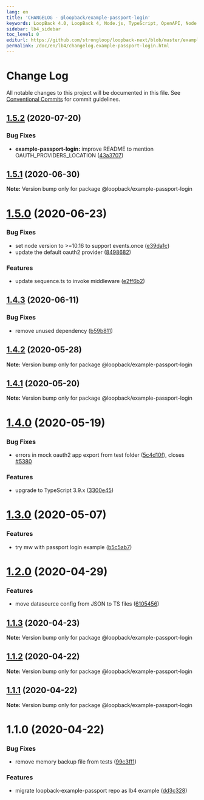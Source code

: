 ```yaml
---
lang: en
title: 'CHANGELOG - @loopback/example-passport-login'
keywords: LoopBack 4.0, LoopBack 4, Node.js, TypeScript, OpenAPI, Node.js, TypeScript, OpenAPI, CHANGELOG
sidebar: lb4_sidebar
toc_level: 0
editurl: https://github.com/strongloop/loopback-next/blob/master/examples/passport-login/CHANGELOG.md
permalink: /doc/en/lb4/changelog.example-passport-login.html
---
```


# Change Log

All notable changes to this project will be documented in this file.
See [Conventional Commits](https://conventionalcommits.org) for commit guidelines.

## [1.5.2](https://github.com/strongloop/loopback-next/compare/@loopback/example-passport-login@1.5.1...@loopback/example-passport-login@1.5.2) (2020-07-20)


### Bug Fixes

* **example-passport-login:** improve README to mention OAUTH_PROVIDERS_LOCATION ([43a3707](https://github.com/strongloop/loopback-next/commit/43a37076a30568e2db548c47affe8a56d51eb0c8))





## [1.5.1](https://github.com/strongloop/loopback-next/compare/@loopback/example-passport-login@1.5.0...@loopback/example-passport-login@1.5.1) (2020-06-30)

**Note:** Version bump only for package @loopback/example-passport-login





# [1.5.0](https://github.com/strongloop/loopback-next/compare/@loopback/example-passport-login@1.4.3...@loopback/example-passport-login@1.5.0) (2020-06-23)


### Bug Fixes

* set node version to >=10.16 to support events.once ([e39da1c](https://github.com/strongloop/loopback-next/commit/e39da1ca47728eafaf83c10ce35b09b03b6a4edc))
* update the default oauth2 provider ([8498682](https://github.com/strongloop/loopback-next/commit/84986822e5ab932925d487b57b9eacefeaddbc6e))


### Features

* update sequence.ts to invoke middleware ([e2ff6b2](https://github.com/strongloop/loopback-next/commit/e2ff6b22367e919926d0f41f6d939d988c654c00))





## [1.4.3](https://github.com/strongloop/loopback-next/compare/@loopback/example-passport-login@1.4.2...@loopback/example-passport-login@1.4.3) (2020-06-11)


### Bug Fixes

* remove unused dependency ([b59b811](https://github.com/strongloop/loopback-next/commit/b59b81105a9805dc8fefe8e00ef32dd963e364b0))





## [1.4.2](https://github.com/strongloop/loopback-next/compare/@loopback/example-passport-login@1.4.1...@loopback/example-passport-login@1.4.2) (2020-05-28)

**Note:** Version bump only for package @loopback/example-passport-login





## [1.4.1](https://github.com/strongloop/loopback-next/compare/@loopback/example-passport-login@1.4.0...@loopback/example-passport-login@1.4.1) (2020-05-20)

**Note:** Version bump only for package @loopback/example-passport-login





# [1.4.0](https://github.com/strongloop/loopback-next/compare/@loopback/example-passport-login@1.3.0...@loopback/example-passport-login@1.4.0) (2020-05-19)


### Bug Fixes

* errors in mock oauth2 app export from test folder ([5c4d10f](https://github.com/strongloop/loopback-next/commit/5c4d10f7cb37087cf5f01bd2985f086b04413cf8)), closes [#5380](https://github.com/strongloop/loopback-next/issues/5380)


### Features

* upgrade to TypeScript 3.9.x ([3300e45](https://github.com/strongloop/loopback-next/commit/3300e4569ab8410bb1285f7a54d326e9d976476d))





# [1.3.0](https://github.com/strongloop/loopback-next/compare/@loopback/example-passport-login@1.2.0...@loopback/example-passport-login@1.3.0) (2020-05-07)


### Features

* try mw with passport login example ([b5c5ab7](https://github.com/strongloop/loopback-next/commit/b5c5ab7c2d0fd1e1e846afb4c4f1dd6633350625))





# [1.2.0](https://github.com/strongloop/loopback-next/compare/@loopback/example-passport-login@1.1.3...@loopback/example-passport-login@1.2.0) (2020-04-29)


### Features

* move datasource config from JSON to TS files ([6105456](https://github.com/strongloop/loopback-next/commit/6105456deb6d7acadc3e46867558311dce2d005c))





## [1.1.3](https://github.com/strongloop/loopback-next/compare/@loopback/example-passport-login@1.1.2...@loopback/example-passport-login@1.1.3) (2020-04-23)

**Note:** Version bump only for package @loopback/example-passport-login





## [1.1.2](https://github.com/strongloop/loopback-next/compare/@loopback/example-passport-login@1.1.1...@loopback/example-passport-login@1.1.2) (2020-04-22)

**Note:** Version bump only for package @loopback/example-passport-login





## [1.1.1](https://github.com/strongloop/loopback-next/compare/@loopback/example-passport-login@1.1.0...@loopback/example-passport-login@1.1.1) (2020-04-22)

**Note:** Version bump only for package @loopback/example-passport-login





# 1.1.0 (2020-04-22)


### Bug Fixes

* remove memory backup file from tests ([99c3ff1](https://github.com/strongloop/loopback-next/commit/99c3ff1f2953dd650c6a9b27461cac46d3d88c70))


### Features

* migrate loopback-example-passport repo as lb4 example ([dd3c328](https://github.com/strongloop/loopback-next/commit/dd3c328a138621bb3f6ae770b4db83ba21ecc2d6))

